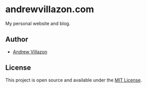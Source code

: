 # andrewvillazon.com

My personal website and blog.

## Author

* [Andrew Villazon](https://www.andrewvillazon.com)

## License

This project is open source and available under the [MIT License](LICENSE).